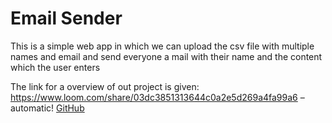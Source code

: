 # Email Sender

This is a simple web app in which we can upload the csv file with multiple names and email and send everyone a mail with their name and the content which the user enters

The link for a overview of out project is given: 
https://www.loom.com/share/03dc3851313644c0a2e5d269a4fa99a6 – automatic! [GitHub](https://www.loom.com/share/03dc3851313644c0a2e5d269a4fa99a6) 